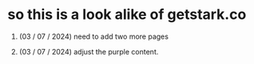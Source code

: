# so this is a look alike of getstark.co 

1. (03 / 07 / 2024) need to add two more pages

2. (03 / 07 / 2024) adjust the purple content.